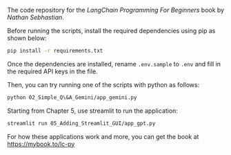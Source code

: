 The code repository for the _LangChain Programming For Beginners_ book by _Nathan Sebhastian_.

Before running the scripts, install the required dependencies using pip as shown below:

```sh
pip install -r requirements.txt
```

Once the dependencies are installed, rename `.env.sample` to `.env` and fill in the required API keys in the file.

Then, you can try running one of the scripts with python as follows:

```sh
python 02_Simple_Q\&A_Gemini/app_gemini.py 
```

Starting from Chapter 5, use streamlit to run the application:

```sh
streamlit run 05_Adding_Streamlit_GUI/app_gpt.py
```

For how these applications work and more, you can get the book at https://mybook.to/lc-py
